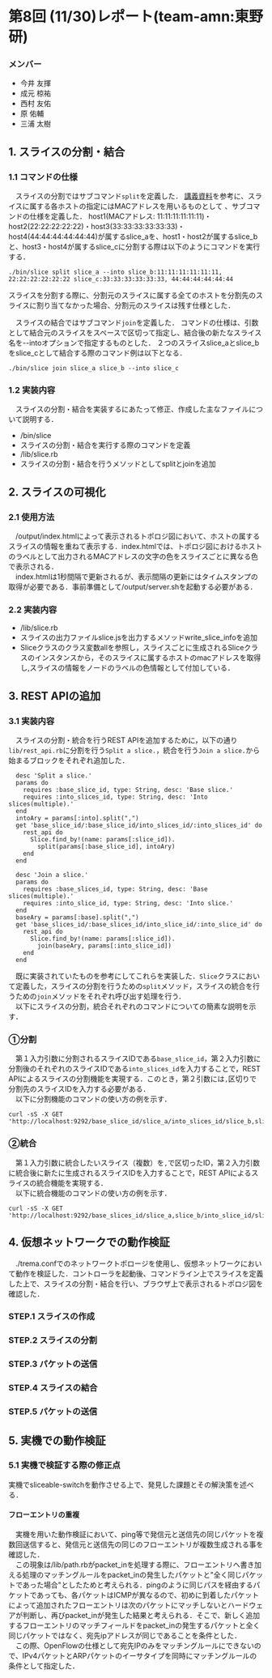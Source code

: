 # 第8回 (11/30)レポート(team-amn:東野研)
### メンバー
* 今井 友揮
* 成元 椋祐
* 西村 友佑
* 原 佑輔
* 三浦 太樹

## 1. スライスの分割・結合
### 1.1 コマンドの仕様
　スライスの分割ではサブコマンド`split`を定義した．
[講義資料](http://handai-trema.github.io/deck/week8/sliceable_switch.pdf)を参考に、スライスに属する各ホストの指定にはMACアドレスを用いるものとして
、サブコマンドの仕様を定義した．
host1(MACアドレス: 11:11:11:11:11:11)・host2(22:22:22:22:22)・host3(33:33:33:33:33:33)・host4(44:44:44:44:44:44)が属するslice_aを、host1・host2が属するslice_bと、host3・host4が属するslice_cに分割する際は以下のようにコマンドを実行する．
```
./bin/slice split slice_a --into slice_b:11:11:11:11:11:11, 22:22:22:22:22:22 slice_c:33:33:33:33:33:33, 44:44:44:44:44:44
```
スライスを分割する際に、分割元のスライスに属する全てのホストを分割先のスライスに割り当てなかった場合、分割元のスライスは残す仕様とした．

　スライスの結合ではサブコマンド`join`を定義した．
コマンドの仕様は、引数として結合元のスライスをスペースで区切って指定し、結合後の新たなスライス名を--intoオプションで指定するものとした．
２つのスライスslice_aとslice_bをslice_cとして結合する際のコマンド例は以下となる．
```
./bin/slice join slice_a slice_b --into slice_c
```
### 1.2 実装内容
 　スライスの分割・結合を実装するにあたって修正、作成した主なファイルについて説明する．
* /bin/slice
 * スライスの分割・結合を実行する際のコマンドを定義
* /lib/slice.rb
 * スライスの分割・結合を行うメソッドとしてsplitとjoinを追加

## 2. スライスの可視化
### 2.1 使用方法
　/output/index.htmlによって表示されるトポロジ図において、ホストの属するスライスの情報を重ねて表示する．index.htmlでは、トポロジ図におけるホストのラベルとして出力されるMACアドレスの文字の色をスライスごとに異なる色で表示される．  
　index.htmlは1秒間隔で更新されるが、表示間隔の更新にはタイムスタンプの取得が必要である．事前準備として/output/server.shを起動する必要がある．


### 2.2 実装内容
* /lib/slice.rb
 * スライスの出力ファイルslice.jsを出力するメソッドwrite_slice_infoを追加
 * Sliceクラスのクラス変数allを参照し，スライスごとに生成されるSliceクラスのインスタンスから，そのスライスに属するホストのmacアドレスを取得し,スライスの情報をノードのラベルの色情報として付加している．


## 3. REST APIの追加
### 3.1 実装内容
　スライスの分割・統合を行うREST APIを追加するために，以下の通り `lib/rest_api.rb`に分割を行う`Split a slice.`，統合を行う`Join a slice.`から始まるブロックをそれぞれ追加した．

 ```
   desc 'Split a slice.'
   params do
     requires :base_slice_id, type: String, desc: 'Base slice.'
     requires :into_slices_id, type: String, desc: 'Into slices(multiple).'
   end
   intoAry = params[:into].split(",")
   get 'base_slice_id/:base_slice_id/into_slices_id/:into_slices_id' do
     rest_api do
       Slice.find_by!(name: params[:slice_id]).
         split(params[:base_slice_id], intoAry)
     end
   end
 ```
 ```
   desc 'Join a slice.'
   params do
     requires :base_slices_id, type: String, desc: 'Base slices(multiple).'
     requires :into_slice_id, type: String, desc: 'Into slice.'
   end
   baseAry = params[:base].split(",")
   get 'base_slices_id/:base_slices_id/into_slice_id/:into_slice_id' do
     rest_api do
       Slice.find_by!(name: params[:slice_id]).
         join(baseAry, params[:into_slice_id])
     end
   end
 ```

　既に実装されていたものを参考にしてこれらを実装した．`Slice`クラスにおいて定義した，スライスの分割を行うための`split`メソッド，スライスの統合を行うための`join`メソッドをそれぞれ呼び出す処理を行う．  
　以下にスライスの分割，統合それぞれのコマンドについての簡素な説明を示す．

### ①分割
　第１入力引数に分割されるスライスIDである`base_slice_id`，第２入力引数に分割後のそれぞれのスライスIDである`into_slices_id`を入力することで，REST APIによるスライスの分割機能を実現する．このとき，第２引数には`,`区切りで分割先のスライスIDを入力する必要がある．  
　以下に分割機能のコマンドの使い方の例を示す．  
```
curl -sS -X GET 'http://localhost:9292/base_slice_id/slice_a/into_slices_id/slice_b,slice_c'
```

### ②統合
　第１入力引数に統合したいスライス（複数）を`,`で区切ったID，第２入力引数に統合後に新たに生成されるスライスIDを入力することで，REST APIによるスライスの統合機能を実現する．  
　以下に統合機能のコマンドの使い方の例を示す．  
```
curl -sS -X GET 'http://localhost:9292/base_slices_id/slice_a,slice_b/into_slice_id/slice_c'
```


## 4. 仮想ネットワークでの動作検証
　./trema.confでのネットワークトポロージを使用し、仮想ネットワークにおいて動作を検証した．コントローラを起動後、コマンドライン上でスライスを定義した上で、スライスの分割・結合を行い、ブラウザ上で表示されるトポロジ図を確認した．
### STEP.1 スライスの作成
### STEP.2 スライスの分割
### STEP.3 パケットの送信
### STEP.4 スライスの結合
### STEP.5 パケットの送信

## 5. 実機での動作検証
### 5.1 実機で検証する際の修正点
実機でsliceable-switchを動作させる上で、発見した課題とその解決策を述べる．
#### フローエントリの重複
　実機を用いた動作検証において、ping等で発信元と送信先の同じパケットを複数回送信すると、発信元と送信先の同じのフローエントリが複数生成される事を確認した．  
　この現象は/lib/path.rbがpacket_inを処理する際に、フローエントリへ書き加える処理のマッチングルールをpacket_inの発生したパケットと"全く同じパケットであった場合"としたためと考えられる．pingのように同じパスを経由するパケットであっても、各パケットはICMPが異なるので、初めに到着したパケットによって追加されたフローエントリは次のパケットにマッチしないとハードウェアが判断し、再びpacket_inが発生した結果と考えられる．そこで、新しく追加するフローエントリのマッチフィールドをpacket_inの発生するパケットと全く同じパケットではなく、宛先ipアドレスが同じであることを条件とした．  
　この際、OpenFlowの仕様として宛先IPのみをマッチングルールにできないので、IPv4パケットとARPパケットのイーサタイプを同時にマッチングルールの条件として指定した．
